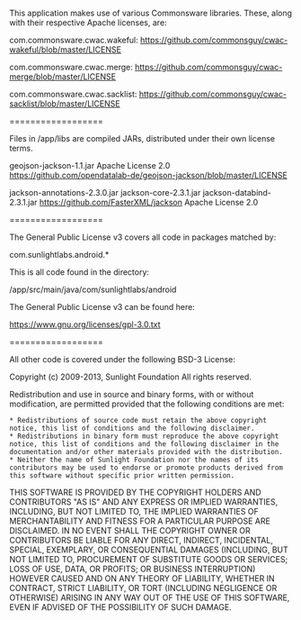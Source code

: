 This application makes use of various Commonsware libraries. These, along with their respective Apache licenses, are:

  com.commonsware.cwac.wakeful:
  https://github.com/commonsguy/cwac-wakeful/blob/master/LICENSE

  com.commonsware.cwac.merge:
  https://github.com/commonsguy/cwac-merge/blob/master/LICENSE

  com.commonsware.cwac.sacklist:
  https://github.com/commonsguy/cwac-sacklist/blob/master/LICENSE

==================

Files in /app/libs are compiled JARs, distributed under their own license terms.

geojson-jackson-1.1.jar
  Apache License 2.0
  https://github.com/opendatalab-de/geojson-jackson/blob/master/LICENSE

jackson-annotations-2.3.0.jar
jackson-core-2.3.1.jar
jackson-databind-2.3.1.jar
  https://github.com/FasterXML/jackson
  Apache License 2.0

==================

The General Public License v3 covers all code in packages matched by:

  com.sunlightlabs.android.*

This is all code found in the directory:

  /app/src/main/java/com/sunlightlabs/android

The General Public License v3 can be found here:

  https://www.gnu.org/licenses/gpl-3.0.txt


==================


All other code is covered under the following BSD-3 License:

Copyright (c) 2009-2013, Sunlight Foundation
All rights reserved.

Redistribution and use in source and binary forms, with or without modification, are permitted provided that the following conditions are met:

    * Redistributions of source code must retain the above copyright notice, this list of conditions and the following disclaimer.
    * Redistributions in binary form must reproduce the above copyright notice, this list of conditions and the following disclaimer in the documentation and/or other materials provided with the distribution.
    * Neither the name of Sunlight Foundation nor the names of its contributors may be used to endorse or promote products derived from this software without specific prior written permission.

THIS SOFTWARE IS PROVIDED BY THE COPYRIGHT HOLDERS AND CONTRIBUTORS "AS IS" AND ANY EXPRESS OR IMPLIED WARRANTIES, INCLUDING, BUT NOT LIMITED TO, THE IMPLIED WARRANTIES OF MERCHANTABILITY AND FITNESS FOR A PARTICULAR PURPOSE ARE DISCLAIMED. IN NO EVENT SHALL THE COPYRIGHT OWNER OR CONTRIBUTORS BE LIABLE FOR ANY DIRECT, INDIRECT, INCIDENTAL, SPECIAL, EXEMPLARY, OR CONSEQUENTIAL DAMAGES (INCLUDING, BUT NOT LIMITED TO, PROCUREMENT OF SUBSTITUTE GOODS OR SERVICES; LOSS OF USE, DATA, OR PROFITS; OR BUSINESS INTERRUPTION) HOWEVER CAUSED AND ON ANY THEORY OF LIABILITY, WHETHER IN CONTRACT, STRICT LIABILITY, OR TORT (INCLUDING NEGLIGENCE OR OTHERWISE) ARISING IN ANY WAY OUT OF THE USE OF THIS SOFTWARE, EVEN IF ADVISED OF THE POSSIBILITY OF SUCH DAMAGE.
